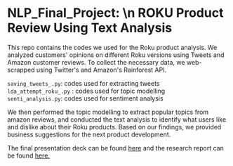 # NLP_Final_Project: \n ROKU Product Review Using Text Analysis


This repo contains the codes we used for the Roku product analysis. 
We analyzed customers' opinions on different Roku versions using Tweets and Amazon customer reviews. To collect the necessary data, we web-scrapped using Twitter's and Amazon's Rainforest API.


`saving_tweets_.py`: codes used for extracting tweets <br /> 
`lda_attempt_roku_.py` : codes used for topic modelling <br /> 
`senti_analysis.py`: codes used for sentiment analysis <br /> 


We then performed the topic modelling to extract popular topics from amazon reviews, and conducted the text analysis to identify what users like and dislike about their Roku products. Based on our findings, we provided business suggestions for the next product development.


The final presentation deck can be found [here](https://github.com/shaunahan/NLP_Group_Project-Roku_Product_Analysis/blob/main/6.%20final_presentation.pdf) and the research report can be found [here.](https://github.com/shaunahan/NLP_Group_Project-Roku_Product_Analysis/blob/main/5.%20Research%20Report_Shauna.pdf)


